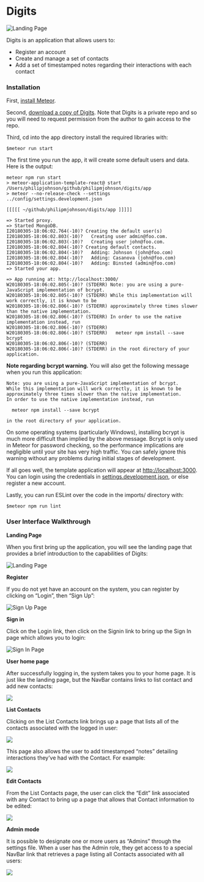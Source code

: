 <html lang="en-US">
<head>
</head>
<body>

<h1>Digits</h1>
<p><img src="doc/landing_page.png" alt="Landing Page"></p>

<p>Digits is an application that allows users to:</p>
<ul>
    <li>Register an account</li>
    <li>Create and manage a set of contacts</li>
    <li>Add a set of timestamped notes regarding their interactions with each contact</li>
</ul>

<h3>Installation</h3>
<p>First, <a href="https://www.meteor.com/install">install Meteor</a>.</p>
<p></p>
<p>Second, <a href="https://github.com/RyutoKitagawa/digits">download a copy of Digits</a>. Note that Digits is a private repo and so you will need to request permission from the author to gain access to the repo.</p>


<p>Third, cd into the app directory install the required libraries with:</p>

<div class="highlighter-rouge">

    $meteor run start
    
</div>
<p>The first time you run the app, it will create some default users and data. Here is the output:</p>

<div class="highlighter-rouge">

    meteor npm run start
    > meteor-application-template-react@ start /Users/philipjohnson/github/philipmjohnson/digits/app
    > meteor --no-release-check --settings ../config/settings.development.json
                               
    [[[[[ ~/github/philipmjohnson/digits/app ]]]]]
                               
    => Started proxy.                             
    => Started MongoDB.                           
    I20180305-18:06:02.764(-10)? Creating the default user(s)
    I20180305-18:06:02.803(-10)?   Creating user admin@foo.com.
    I20180305-18:06:02.803(-10)?   Creating user john@foo.com.
    I20180305-18:06:02.804(-10)? Creating default contacts.
    I20180305-18:06:02.804(-10)?   Adding: Johnson (john@foo.com)
    I20180305-18:06:02.804(-10)?   Adding: Casanova (john@foo.com)
    I20180305-18:06:02.804(-10)?   Adding: Binsted (admin@foo.com)
    => Started your app.
                               
    => App running at: http://localhost:3000/
    W20180305-18:06:02.805(-10)? (STDERR) Note: you are using a pure-JavaScript implementation of bcrypt.
    W20180305-18:06:02.805(-10)? (STDERR) While this implementation will work correctly, it is known to be
    W20180305-18:06:02.806(-10)? (STDERR) approximately three times slower than the native implementation.
    W20180305-18:06:02.806(-10)? (STDERR) In order to use the native implementation instead, run
    W20180305-18:06:02.806(-10)? (STDERR) 
    W20180305-18:06:02.806(-10)? (STDERR)   meteor npm install --save bcrypt
    W20180305-18:06:02.806(-10)? (STDERR) 
    W20180305-18:06:02.806(-10)? (STDERR) in the root directory of your application.
</div>

<b>Note regarding bcrypt warning.</b> You will also get the following message when you run this application:
                                     
<div class="highlighter-rouge">

    Note: you are using a pure-JavaScript implementation of bcrypt.
    While this implementation will work correctly, it is known to be
    approximately three times slower than the native implementation.
    In order to use the native implementation instead, run
    
      meteor npm install --save bcrypt
    
    in the root directory of your application.

</div>

<p>On some operating systems (particularly Windows), installing bcrypt is much more difficult than implied by the above message. Bcrypt is only used in Meteor for password checking, so the performance implications are negligible until your site has very high traffic. You can safely ignore this warning without any problems during initial stages of development.
</p>

<p>If all goes well, the template application will appear at <a href="http://localhost:3000">http://localhost:3000</a>. You can login using the credentials in <a href="https://github.com/RyutoKitagawa/digits/blob/master/config/settings.development.json">settings.development.json</a>, or else register a new account.
</p>

<p>Lastly, you can run ESLint over the code in the imports/ directory with:
</p>

<div class="highlighter-rouge">

    $meteor npm run lint
    
</div>

<h3>User Interface Walkthrough</h3>
<b>Landing Page</b>
<p>When you first bring up the application, you will see the landing page that provides a brief introduction to the capabilities of Digits:
</p>

<img src="doc/landing_page.png" alt="Landing Page">
<p/>

<b>Register</b>
<p>If you do not yet have an account on the system, you can register by clicking on “Login”, then “Sign Up”:</p>

<img src="doc/sign_up.png" alt="Sign Up Page">
<p/>

<b>Sign in</b>
<p>Click on the Login link, then click on the Signin link to bring up the Sign In page which allows you to login:</p>

<img src="doc/login_page.png" alt="Sign In Page">
<p/>

<b>User home page</b>
<p>After successfully logging in, the system takes you to your home page. It is just like the landing page, but the NavBar contains links to list contact and add new contacts:</p>

<img src="doc/landing_page_signed_in.png">
<p/>

<b>List Contacts</b>
<p>Clicking on the List Contacts link brings up a page that lists all of the contacts associated with the logged in user:
</p>

<img src="doc/list_contacts.png">
<p/>

<p>This page also allows the user to add timestamped “notes” detailing interactions they’ve had with the Contact. For example:
</p>

<img src="doc/list_contacts_notes.png">
<p/>

<b>Edit Contacts</b>
<p>From the List Contacts page, the user can click the “Edit” link associated with any Contact to bring up a page that allows that Contact information to be edited:
</p>

<img src="doc/edit_contact.png">
<p/>

<b>Admin mode</b>
<p>It is possible to designate one or more users as “Admins” through the settings file. When a user has the Admin role, they get access to a special NavBar link that retrieves a page listing all Contacts associated with all users:
</p>

<img src="doc/admin.png">

</body>
